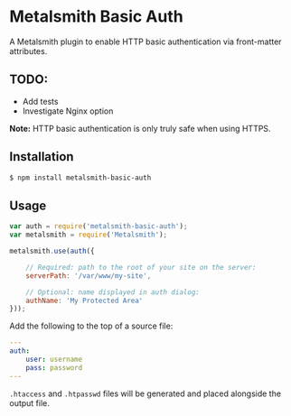 # Metalsmith Basic Auth
A Metalsmith plugin to enable HTTP basic authentication via front-matter attributes.

## TODO:
- Add tests
- Investigate Nginx option

**Note:** HTTP basic authentication is only truly safe when using HTTPS.

## Installation
```sh
$ npm install metalsmith-basic-auth
```

## Usage
```js
var auth = require('metalsmith-basic-auth');
var metalsmith = require('Metalsmith');

metalsmith.use(auth({

    // Required: path to the root of your site on the server:
    serverPath: '/var/www/my-site',

    // Optional: name displayed in auth dialog:
    authName: 'My Protected Area'
}));
```

Add the following to the top of a source file:
```yaml
---
auth:
    user: username
    pass: password
---
```

`.htaccess` and `.htpasswd` files will be generated and placed alongside the output file.

